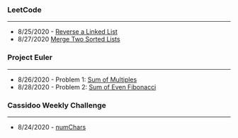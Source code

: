 ### LeetCode
---
* 8/25/2020 - [Reverse a Linked List](https://github.com/brianAda/Daily-Coding-Challenge/blob/master/2020-08-25/reverseLinkedList.js)  
* 8/27/2020 [Merge Two Sorted Lists](https://github.com/brianAda/Daily-Coding-Challenge/blob/master/2020-08-27/mergeSortedLists.js)

### Project Euler
---
* 8/26/2020 - Problem 1: [Sum of Multiples](https://github.com/brianAda/Daily-Coding-Challenge/blob/master/2020-08-26/multiples3and5.js)  
* 8/28/2020 - Problem 2: [Sum of Even Fibonacci](https://github.com/brianAda/Daily-Coding-Challenge/blob/master/2020-08-28/evenFibonacci.js)

### Cassidoo Weekly Challenge
---

* 8/24/2020 - [numChars](https://github.com/brianAda/Daily-Coding-Challenge/blob/master/2020-08-24/numChars.js)
